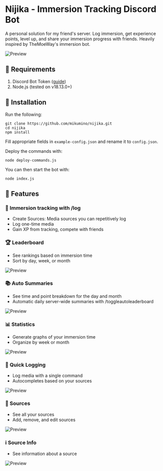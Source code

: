 # Nijika - Immersion Tracking Discord Bot

A personal solution for my friend's server. Log immersion, get experience points, level up, and share your immersion progress with friends. Heavily inspired by TheMoeWay's immersion bot.

![Preview](gh-images/qlog.png)

## 📃 Requirements

1. Discord Bot Token ([guide](https://discordjs.guide/preparations/setting-up-a-bot-application.html#creating-your-bot))
2. Node.js (tested on v18.13.0+)

## 💾 Installation

Run the following:

```
git clone https://github.com/mikumino/nijika.git
cd nijika
npm install
```

Fill appropriate fields in `example-config.json` and rename it to `config.json`. 

Deploy the commands with:

```
node deploy-commands.js
```

You can then start the bot with:

```
node index.js
```

## 🎊 Features

### 📖 Immersion tracking with /log
- Create Sources: Media sources you can repetitively log
- Log one-time media
- Gain XP from tracking, compete with friends

### 🏆 Leaderboard
- See rankings based on immersion time
- Sort by day, week, or month

![Preview](gh-images/leaderboard.png)

### 📚 Auto Summaries
- See time and point breakdown for the day and month
- Automatic daily server-wide summaries with /toggleautoleaderboard

![Preview](gh-images/summary.png)

### 📊 Statistics
- Generate graphs of your immersion time
- Organize by week or month

![Preview](gh-images/personal.png)

### 🏃 Quick Logging
- Log media with a single command
- Autocompletes based on your sources

![Preview](gh-images/qlog.png)

### 📝 Sources
- See all your sources
- Add, remove, and edit sources

![Preview](gh-images/sources.png)

### ℹ️ Source Info
- See information about a source

![Preview](gh-images/sourceinfo.png)


